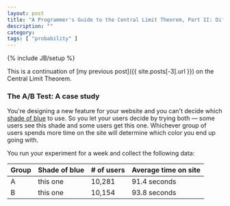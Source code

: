 ```yaml
---
layout: post
title: "A Programmer's Guide to the Central Limit Theorem, Part II: Difference of Means"
description: ""
category: 
tags: [ "probability" ]
---
```

{% include JB/setup %}

This is a continuation of [my previous post]({{ site.posts[-3].url }}) on the Central Limit Theorem.

### The A/B Test: A case study

You're designing a new feature for your website and you can't decide which [shade of blue]() to use. So you
let your users decide by trying both — some users see this shade and some users get this one. Whichever group
of users spends more time on the site will determine which color you end up going with.

You run your experiment for a week and collect the following data:

| Group | Shade of blue | # of users | Average time on site |
|-|-|-|-|
| A | this one | 10,281 | 91.4 seconds |
| B | this one | 10,154 | 93.8 seconds |


